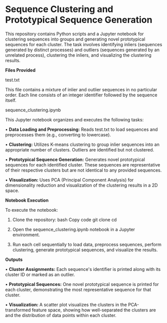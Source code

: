 # Sequence Clustering and Prototypical Sequence Generation
This repository contains Python scripts and a Jupyter notebook for clustering sequences into groups and generating novel prototypical sequences for each cluster. The task involves identifying inliers (sequences generated by distinct processes) and outliers (sequences generated by an unrelated process), clustering the inliers, and visualizing the clustering results.

**Files Provided**

test.txt

This file contains a mixture of inlier and outlier sequences in no particular order. Each line consists of an integer identifier followed by the sequence itself.

sequence_clustering.ipynb

This Jupyter notebook organizes and executes the following tasks:

•	**Data Loading and Preprocessing:** Reads test.txt to load sequences and preprocesses them (e.g., converting to lowercase).

•	**Clustering:** Utilizes K-means clustering to group inlier sequences into an appropriate number of clusters. Outliers are identified but not clustered.

•	**Prototypical Sequence Generation:** Generates novel prototypical sequences for each identified cluster. These sequences are representative of their respective clusters but are not identical to any provided sequences.

•	**Visualization:** Uses PCA (Principal Component Analysis) for dimensionality reduction and visualization of the clustering results in a 2D space.

**Notebook Execution**

To execute the notebook:

1.	Clone the repository:
bash
Copy code
git clone <repository-url>
cd <repository-directory>

2.	Open the sequence_clustering.ipynb notebook in a Jupyter environment.

4.	Run each cell sequentially to load data, preprocess sequences, perform clustering, generate prototypical sequences, and visualize the results.

**Outputs**

•	**Cluster Assignments:** Each sequence's identifier is printed along with its cluster ID or marked as an outlier.

•	**Prototypical Sequences:** One novel prototypical sequence is printed for each cluster, demonstrating the most representative sequence for that cluster.

•	**Visualization:** A scatter plot visualizes the clusters in the PCA-transformed feature space, showing how well-separated the clusters are and the distribution of data points within each cluster.
